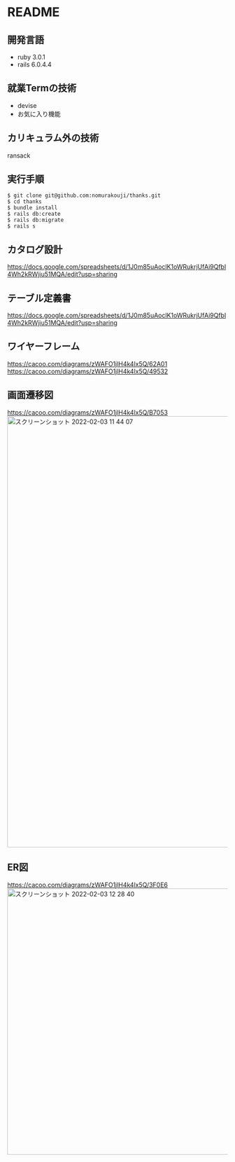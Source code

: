 # README


## 開発言語
- ruby 3.0.1
- rails 6.0.4.4

## 就業Termの技術
- devise
- お気に入り機能

## カリキュラム外の技術
ransack

## 実行手順
```
$ git clone git@github.com:nomurakouji/thanks.git
$ cd thanks
$ bundle install
$ rails db:create 
$ rails db:migrate
$ rails s
```

## カタログ設計
https://docs.google.com/spreadsheets/d/1J0m85uAoclK1oWRukrjUfAi9Qfbl4Wh2kRWjiu51MQA/edit?usp=sharing

## テーブル定義書
https://docs.google.com/spreadsheets/d/1J0m85uAoclK1oWRukrjUfAi9Qfbl4Wh2kRWjiu51MQA/edit?usp=sharing

## ワイヤーフレーム
https://cacoo.com/diagrams/zWAFO1jlH4k4lx5Q/62A01
https://cacoo.com/diagrams/zWAFO1jlH4k4lx5Q/49532

## 画面遷移図
https://cacoo.com/diagrams/zWAFO1jlH4k4lx5Q/B7053
<img width="985" alt="スクリーンショット 2022-02-03 11 44 07" src="https://user-images.githubusercontent.com/93464641/152272913-18d00edf-4398-482e-bb00-478ac1f07d5f.png">

## ER図
https://cacoo.com/diagrams/zWAFO1jlH4k4lx5Q/3F0E6
<img width="608" alt="スクリーンショット 2022-02-03 12 28 40" src="https://user-images.githubusercontent.com/93464641/152276671-cc745f1b-2df3-4715-8933-d3a721695c2e.png">

